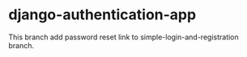 # django-authentication-app
This branch add password reset link to simple-login-and-registration branch.
